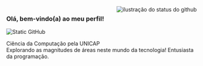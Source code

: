 <img align='right' src="https://github-readme-stats.vercel.app/api?username=liralves&show_icons=true&title_color=783c00&text_color=af552e&icon_color=783c00&bg_color=f8efd4&cache_seconds=2300" alt="ilustração do status do github">

### Olá, bem-vindo(a) ao meu perfil!

<img src="https://img.shields.io/static/v1?label=Overview&message=LIRALVES&color=f8efd4&style=for-the-badge&logo=GitHub" alt="Static GitHub">

<p>Ciência da Computação pela UNICAP<br/> Explorando as magnitudes de áreas neste mundo da tecnologia! Entusiasta da programação.</p>
